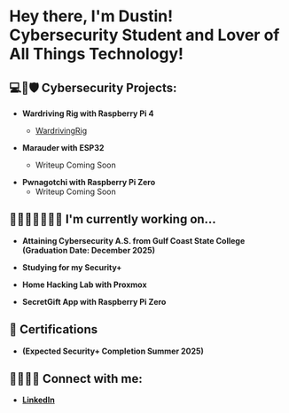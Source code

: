 <h1>Hey there, I'm Dustin!<br>Cybersecurity Student and Lover of All Things Technology!

<h2>💻🔑🛡 Cybersecurity Projects:</h2>

- <b>Wardriving Rig with Raspberry Pi 4</b>
  - [WardrivingRig](https://github.com/dustinGodfrey/WardrivingRig)
    
- <b>Marauder with ESP32</b>
  - Writeup Coming Soon
 <!-- - [Placeholder](https://) -->
    
- <b>Pwnagotchi with Raspberry Pi Zero</b>
  - Writeup Coming Soon
 <!-- - [Placeholder](https://) -->
    

<h2>👩🏻‍💻📓✍🏻💡 I'm currently working on...</h2>

- <b>Attaining Cybersecurity A.S. from Gulf Coast State College (Graduation Date: December 2025)</b>

- <b>Studying for my Security+</b>

- <b>Home Hacking Lab with Proxmox</b>

- <b>SecretGift App with Raspberry Pi Zero</b>
 

<h2>📃 Certifications</h2>

- <b>(Expected Security+ Completion Summer 2025)</b>


<h2>👥🙋🏻‍♂️ Connect with me:</h2>

- <b>[LinkedIn](https://www.linkedin.com/in/dustingodfrey/)</b>
